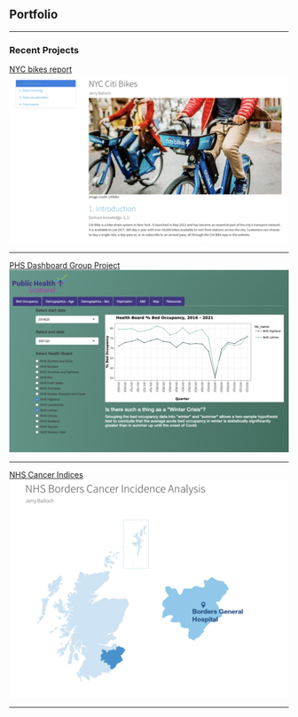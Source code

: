 ## Portfolio

---

### Recent Projects

[NYC bikes report](/nyc_bikes.html)
<img src="images/nyc.png?raw=true"/>

---
[PHS Dashboard Group Project](https://jb74cc.shinyapps.io/rshiny_dashboard_project/)
<img src="images/phs.png?raw=true"/>

---
[NHS Cancer Indices](/borders_cancer.html)
<img src="images/borders.png?raw=true"/>

---

